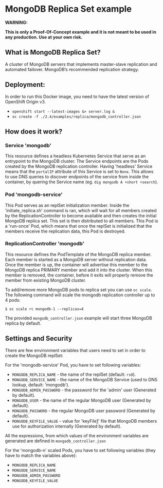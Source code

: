 # MongoDB Replica Set example

**WARNING:**

**This is only a Proof-Of-Concept example and it is not meant to be used in any
production. Use at your own risk.**

## What is MongoDB Replica Set?

A cluster of MongoDB servers that implements master-slave replication and automated failover.
MongoDB’s recommended replication strategy.

## Deployment:

In order to run this Docker image, you need to have the latest version of
OpenShift Origin v3.

* `openshift start --latest-images &> server.log &`
* `oc create -f ./2.4/examples/replica/mongodb_controller.json`

## How does it work?

### Service 'mongodb'

This resource defines a headless Kubernetes Service that serve as an entrypoint
to the MongoDB cluster. The Service endpoints are the Pods created by the
MongoDB replication controller.
Having 'headless' Service means that the `portalIP` attribute of this Service is
set to `None`. This allows to use DNS queries to discover endpoints of the
service from inside the container, by quering the Service name (eg. `dig mongodb
A +short +search`).

### Pod 'mongodb-service'

This Pod serves as an replSet initialization member. Inside the
'initiate_replica.sh' command is ran, which will wait for all members created by
the ReplicationController to become available and then creates the initial
MongoDB replica set. This set is then distributed to all members.
This Pod is a 'run-once' Pod, which means that once the replSet is initialized
that the members receive the replication data, this Pod is destroyed.

### ReplicationController 'mongodb'

This resource defines the PodTemplate of the MongoDB replica member. Each member
is started as a MongoDB server without replication data. Once the member is up,
the container will advertise this member to the MongoDB replica PRIMARY member
and add it into the cluster.
When this member is removed, the container, before it exits will properly remove
the member from existing MongoDB cluster.

To add/remove more MongoDB pods to replica set you can use `oc scale`.
The following command will scale the mongodb replication controller up to 4 pods:

```
$ oc scale rc mongodb-1 --replicas=4
```

The provided `mongodb_controller.json` example will start three MongoDB replica by
default.

## Settings and Security

There are few environment variables that users need to set in order to create
the MongoDB replSet:

For the 'mongodb-service' Pod, you have to set following variables:

* `MONGODB_REPLICA_NAME` - the name of the replSet (default: `rs0`).
* `MONGODB_SERVICE_NAME` - the name of the MongoDB Service (used to DNS lookup, default: 'mongodb').
* `MONGODB_ADMIN_PASSWORD` - the password for the 'admin' user (Generated by default).
* `MONGODB_USER` - the name of the regular MongoDB user (Generated by default).
* `MONGODB_PASSWORD` - the regular MongoDB user password (Generated by default).
* `MONGODB_KEYFILE_VALUE` - value for 'keyFile[1](http://docs.mongodb.org/manual/tutorial/generate-key-file)' file that MongoDB members use for authorization internally (Generated by default).

All the expressions, from which values of the environment variables are generated 
are defined in `mongodb_controller.json`

For the 'mongodb-n' scaled Pods, you have to set following variables (they have to
match the variables above):

* `MONGODB_REPLICA_NAME`
* `MONGODB_SERVICE_NAME`
* `MONGODB_ADMIN_PASSWORD`
* `MONGODB_KEYFILE_VALUE`
